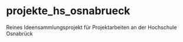 # projekte_hs_osnabrueck
Reines Ideensammlungsprojekt für Projektarbeiten an der Hochschule Osnabrück
